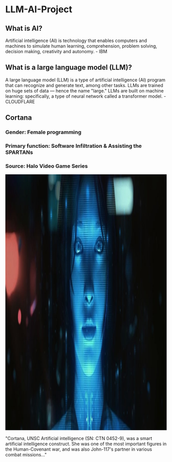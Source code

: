 # LLM-AI-Project

<h2>What is AI?</h2>
<p>Artificial intelligence (AI) is technology that enables computers and machines to simulate human learning, comprehension, problem solving, decision making, creativity and autonomy. - IBM</p>

<h2>What is a large language model (LLM)?</h2>

<p>A large language model (LLM) is a type of artificial intelligence (AI) program that can recognize and generate text, among other tasks. LLMs are trained on huge sets of data — hence the name "large." LLMs are built on machine learning: specifically, a type of neural network called a transformer model. - CLOUDFLARE</p>

<h2>Cortana</h2>
<h3>Gender: Female programming</h3>
<h3>Primary function: Software Infiltration & Assisting the SPARTANs</h3>
<h3>Source: Halo Video Game Series</h3>
<img src="asset/Cortana.jpg" height=800 width=800>
<p>"Cortana, UNSC Artificial intelligence (SN: CTN 0452-9), was a smart artificial intelligence construct. She was one of the most important figures in the Human-Covenant war, and was also John-117's partner in various combat missions..."</p>
